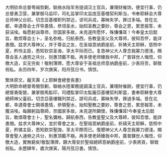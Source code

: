 大明钦命总督粤闽恢剿，联络水陆军务提调汉土官兵，兼理财催饷，便宜行事，仍总督勇卫营，兼掌御马监印，司礼监掌印太监庞亚基楼契利斯当，书奉耶稣会大尊总师神父台前。切念亚基楼职列禁近，谬司兵戎，寡昧失学，罪过多端。昔在北都，幸遇尊会士开导愚情，恭领圣水，始知圣教之要妙，尊会之恩，累思报答，未获涓埃。每愿躬诣尊师，奈国家多故，未克遂所愿怀，殊慊慊耳！今奉皇太后懿旨，敢烦尊会士卜，圣名弥格，归航泰西，告教皇圣父及大尊师，彼知吾怀，能详愚悃。兹求大尊神父，并于尊会之友，在圣祖意纳爵座前，祈祷天主耶稣，慈照中夏，矜怜主臣，悉知钦崇圣诲，享太平际而已。复恳神父大人尊念我寡力德浅，赐尊会圣人通劳之共分，则惠顶戴不极。再多使老师臻我中邦，广普铎世人悔悟，仰徼大造，实无穷矣！敬制薄牌，愿大尊安于圣祖总师意纳爵座前，少表将贡，聊致祝私。永历四年，岁次庚寅，阳月弦日书。慎馀。

繁体原文，龐天壽《上耶穌會總會長書》</br>
大明欽命總督粵閩恢剿，聯絡水陸軍務提調漢土官兵，兼理財催餉，便宜行事，仍總督勇衛營，兼掌御馬監印，司禮監掌印太監龐亞基樓契利斯當，書奉耶穌會大尊總師神父臺前。切念亞基樓職列禁近，謬司兵戎，寡昧失學，罪過多端。昔在北都，幸遇尊會士開導愚情，恭領聖水，始知聖教之要妙，尊會之恩，累思報答，未獲涓埃。每願躬詣尊師，奈國家多故，未克遂所願懷，殊慊慊耳!今奉皇太后懿旨，敢煩尊會士卜，聖名彌格，歸航泰西，告教皇聖父及大尊師，彼知吾懷，能詳愚悃。兹求大尊神父，並於尊會之友，在聖祖意納爵座前，祈禱天主耶穌，慈照中夏，矜憐主臣，悉知欽崇聖誨，享太平際而已。復懇神父大人尊念我寡力德淺，賜尊會聖人通勞之共分，則惠頂戴不極。再多使老師臻我中邦，廣普鐸世人悔悟，仰徼大造，實無窮矣!敬製薄牌，願大尊安於聖祖總師意納爵座前，少表將貢，聊致祝私。永歷肆年，歲次庚寅，陽月弦日書。慎馀。  
